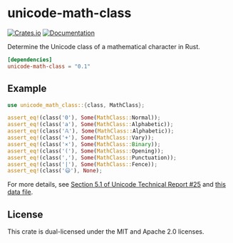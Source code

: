 # unicode-math-class
[![Crates.io](https://img.shields.io/crates/v/unicode-math-class.svg)](https://crates.io/crates/unicode-math-class)
[![Documentation](https://docs.rs/unicode-math-class/badge.svg)](https://docs.rs/unicode-math-class)

Determine the Unicode class of a mathematical character in Rust.

```toml
[dependencies]
unicode-math-class = "0.1"
```

## Example
```rust
use unicode_math_class::{class, MathClass};

assert_eq!(class('0'), Some(MathClass::Normal));
assert_eq!(class('a'), Some(MathClass::Alphabetic));
assert_eq!(class('𝔸'), Some(MathClass::Alphabetic));
assert_eq!(class('+'), Some(MathClass::Vary));
assert_eq!(class('×'), Some(MathClass::Binary));
assert_eq!(class('('), Some(MathClass::Opening));
assert_eq!(class(','), Some(MathClass::Punctuation));
assert_eq!(class('|'), Some(MathClass::Fence));
assert_eq!(class('😃'), None);
```

For more details, see [Section 5.1 of Unicode Technical Report #25][report]
and [this data file][data].

## License
This crate is dual-licensed under the MIT and Apache 2.0 licenses.

[report]: https://www.unicode.org/reports/tr25/tr25-15.pdf
[data]: https://www.unicode.org/Public/math/revision-15/MathClass-15.txt
